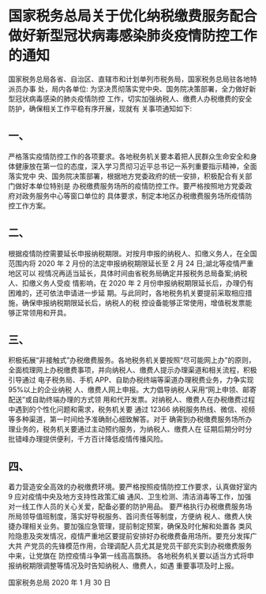 # 国家税务总局关于优化纳税缴费服务配合做好新型冠状病毒感染肺炎疫情防控工作的通知
国家税务总局各省、自治区、直辖市和计划单列市税务局，国家税务总局驻各地特派员办事 处，局内各单位:
为坚决贯彻落实党中央、国务院决策部署，全力做好新型冠状病毒感染的肺炎疫情防控 工作，切实加强纳税人、缴费人办税缴费的安全防护，确保相关工作平稳有序开展，现就有 关事项通知如下:
## 一、
严格落实疫情防控工作的各项要求。各地税务机关要本着把人民群众生命安全和身 体健康放在第一位的态度，深入学习贯彻习近平总书记一系列重要指示精神，全面落实党中 央、国务院决策部署，根据地方党委政府的统一安排，积极配合有关部门做好本单位特别是 办税缴费服务场所的疫情防控工作。要严格按照地方党委政府对政务服务中心等窗口单位的 具体要求，制定本地区办税缴费服务场所疫情防控工作方案。
## 二、
根据疫情防控需要延长申报纳税期限。对按月申报的纳税人、扣缴义务人，在全国 范围内将 2020 年 2 月份的法定申报纳税期限延长至 2 月 24 日;湖北等疫情严重地区可以 视情况再适当延长，具体时间由省税务局确定并报税务总局备案;纳税人、扣缴义务人受疫 情影响，在 2020 年 2 月份申报纳税期限延长后，办理仍有困难的，还可依法申请进一步延 期。与此同时，各地税务机关要提前采取相应措施，确保申报纳税期限延长后，纳税人的税 控设备能够正常使用，增值税发票能够正常领用和开具。
## 三、
积极拓展“非接触式”办税缴费服务。各地税务机关要按照“尽可能网上办”的原则， 全面梳理网上办税缴费事项，并向纳税人、缴费人提示办理渠道和相关流程，积极引导通过 电子税务局、手机 APP、自助办税终端等渠道办理税费业务，力争实现 95%以上的企业纳税 人、缴费人网上申报。大力倡导纳税人采用“网上申领、邮寄配送”或自助终端办理的方式领 用和代开发票。对纳税人、缴费人在办税缴费过程中遇到的个性化问题和需求，税务机关要 通过 12366 纳税服务热线、微信、视频等多种渠道，第一时间给予准确耐心细致解答。对于 确需到办税缴费服务场所办理业务的，税务机关要通过主动预约服务，为纳税人、缴费人在 征期后期分时分批错峰办理提供便利，千方百计降低疫情传播风险。
## 四、
着力营造安全高效的办税缴费环境。要严格按照疫情防控工作要求，认真做好室内 9
应对疫情中央及地方支持性政策汇编 通风、卫生检测、清洁消毒等工作，加强对一线工作人员的关心关爱，配备必要的防护用品。 要严格执行办税缴费服务场所局领导值班制度，落实好导税服务、首问责任等制度，方便纳 税人、缴费人快捷办理相关业务。要加强应急管理，提前制定预案，确保及时化解和处置各 类风险隐患及突发情况，疫情严重地区要提前安排好办税缴费备用场所。要充分发挥广大共 产党员的先锋模范作用，合理调配人员尤其是党员干部充实到办税缴费服务中来，让党旗在 防控疫情斗争第一线高高飘扬。
各地税务机关要以适当方式将申报纳税期限调整等情况及时告知纳税人、缴费人，如遇 重要事项及时上报。

国家税务总局
2020 年 1 月 30 日

